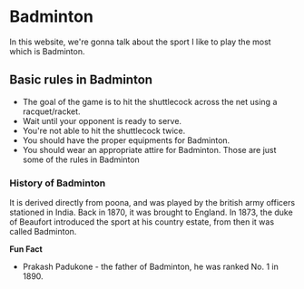 # Badminton
In this website, we're gonna talk about the sport I like to play the most which is Badminton.

## Basic rules in Badminton
- The goal of the game is to hit the shuttlecock across the net using a racquet/racket.
- Wait until your opponent is ready to serve.
- You're not able to hit the shuttlecock twice.
- You should have the proper equipments for Badminton.
- You should wear an appropriate attire for Badminton.
Those are just some of the rules in Badminton

### History of Badminton
It is derived directly from poona, and was played by the british army officers stationed in India. Back in 1870, it was brought to England. 
In 1873, the duke of Beaufort introduced the sport at his country estate, from then it was called Badminton.

**Fun Fact**
- Prakash Padukone - the father of Badminton, he was ranked No. 1 in 1890. 
